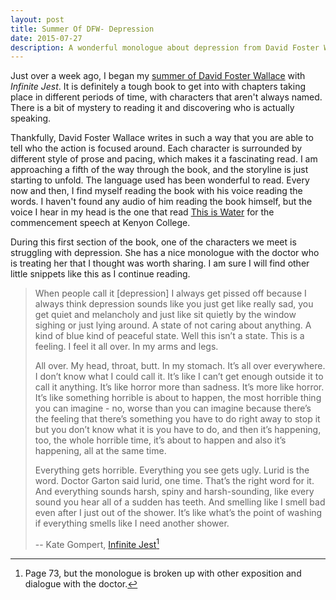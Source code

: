 ```yaml
---
layout: post
title: Summer Of DFW- Depression
date: 2015-07-27
description: A wonderful monologue about depression from David Foster Wallace's Infinite Jest.
---
```


Just over a week ago, I began my [summer of David Foster Wallace](http://www.foursides.ca/summer-of-david-foster-wallace "Summer of David Foster Wallace") with *Infinite Jest*. It is definitely a tough book to get into with chapters taking place in different periods of time, with characters that aren't always named. There is a bit of mystery to reading it and discovering who is actually speaking. 

Thankfully, David Foster Wallace writes in such a way that you are able to tell who the action is focused around. Each character is surrounded by different style of prose and pacing, which makes it a fascinating read. I am approaching a fifth of the way through the book, and the storyline is just starting to unfold. The language used has been wonderful to read. Every now and then, I find myself reading the book with his voice reading the words. I haven't found any audio of him reading the book himself, but the voice I hear in my head is the one that read [This is Water](https://www.youtube.com/watch?v=8CrOL-ydFMI "This is Water") for the commencement speech at Kenyon College. 

During this first section of the book, one of the characters we meet is struggling with depression. She has a nice monologue with the doctor who is treating her that I thought was worth sharing. I am sure I will find other little snippets like this as I continue reading.

> When people call it [depression] I always get pissed off because I always think depression sounds like you just get like really sad, you get quiet and melancholy and just like sit quietly by the window sighing or just lying around. A state of not caring about anything. A kind of blue kind of peaceful state. Well this isn’t a state. This is a feeling. I feel it all over. In my arms and legs.
> 
> All over. My head, throat, butt. In my stomach. It’s all over everywhere. I don’t know what I could call it. It’s like I can’t get enough outside it to call it anything. It’s like horror more than sadness. It’s more like horror. It’s like something horrible is about to happen, the most horrible thing you can imagine - no, worse than you can imagine because there’s the feeling that there’s something you have to do right away to stop it but you don’t know what it is you have to do, and then it’s happening, too, the whole horrible time, it’s about to happen and also it’s happening, all at the same time.
> 
> Everything gets horrible. Everything you see gets ugly. Lurid is the word. Doctor Garton said lurid, one time. That’s the right word for it. And everything sounds harsh, spiny and harsh-sounding, like every sound you hear all of a sudden has teeth. And smelling like I smell bad even after I just out of the shower. It’s like what’s the point of washing if everything smells like I need another shower.
> 
> -- Kate Gompert, [Infinite Jest](http://amzn.to/1Dmtqdh "Infinite Jest")[^1]

[^1]: Page 73, but the monologue is broken up with other exposition and dialogue with the doctor. 
